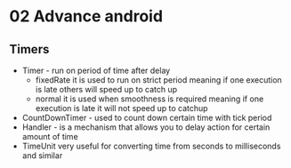 # 02 Advance android
## Timers
+	Timer - run on period of time after delay
	+	fixedRate it is used to run on strict period meaning if one execution is late others will speed up to catch up
	+ normal it is used when smoothness is required meaning if one execution is late it will not speed up to catchup
+	CountDownTimer - used to count down certain time with tick period
+	Handler - is a mechanism that allows you to delay action for certain amount of time
+	TimeUnit very useful for converting time from seconds to milliseconds and similar



